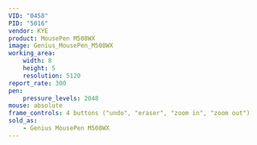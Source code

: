 ```yaml
---
VID: "0458"
PID: "5016"
vendor: KYE
product: MousePen M508WX
image: Genius_MousePen_M508WX
working_area:
    width: 8
    height: 5
    resolution: 5120
report_rate: 300
pen:
    pressure_levels: 2048
mouse: absolute
frame_controls: 4 buttons ("undo", "eraser", "zoom in", "zoom out")
sold_as:
    - Genius MousePen M508WX
---
```

